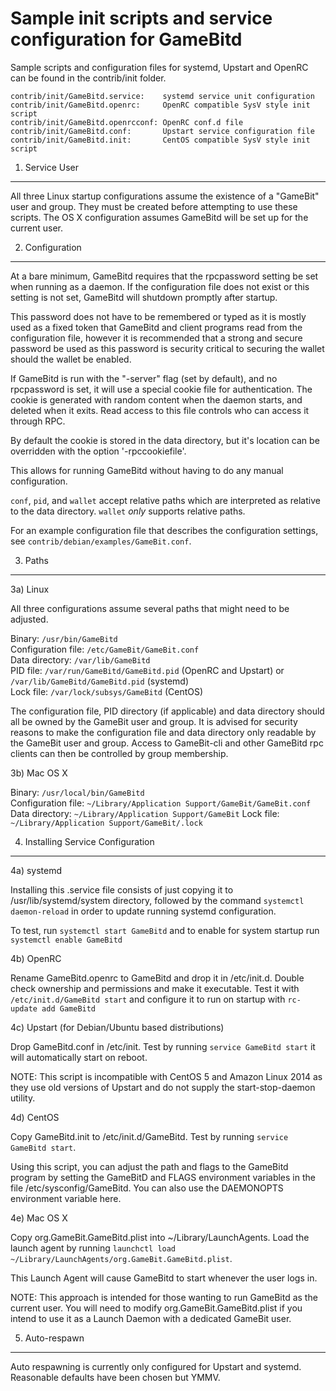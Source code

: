 Sample init scripts and service configuration for GameBitd
==========================================================

Sample scripts and configuration files for systemd, Upstart and OpenRC
can be found in the contrib/init folder.

    contrib/init/GameBitd.service:    systemd service unit configuration
    contrib/init/GameBitd.openrc:     OpenRC compatible SysV style init script
    contrib/init/GameBitd.openrcconf: OpenRC conf.d file
    contrib/init/GameBitd.conf:       Upstart service configuration file
    contrib/init/GameBitd.init:       CentOS compatible SysV style init script

1. Service User
---------------------------------

All three Linux startup configurations assume the existence of a "GameBit" user
and group.  They must be created before attempting to use these scripts.
The OS X configuration assumes GameBitd will be set up for the current user.

2. Configuration
---------------------------------

At a bare minimum, GameBitd requires that the rpcpassword setting be set
when running as a daemon.  If the configuration file does not exist or this
setting is not set, GameBitd will shutdown promptly after startup.

This password does not have to be remembered or typed as it is mostly used
as a fixed token that GameBitd and client programs read from the configuration
file, however it is recommended that a strong and secure password be used
as this password is security critical to securing the wallet should the
wallet be enabled.

If GameBitd is run with the "-server" flag (set by default), and no rpcpassword is set,
it will use a special cookie file for authentication. The cookie is generated with random
content when the daemon starts, and deleted when it exits. Read access to this file
controls who can access it through RPC.

By default the cookie is stored in the data directory, but it's location can be overridden
with the option '-rpccookiefile'.

This allows for running GameBitd without having to do any manual configuration.

`conf`, `pid`, and `wallet` accept relative paths which are interpreted as
relative to the data directory. `wallet` *only* supports relative paths.

For an example configuration file that describes the configuration settings,
see `contrib/debian/examples/GameBit.conf`.

3. Paths
---------------------------------

3a) Linux

All three configurations assume several paths that might need to be adjusted.

Binary:              `/usr/bin/GameBitd`  
Configuration file:  `/etc/GameBit/GameBit.conf`  
Data directory:      `/var/lib/GameBitd`  
PID file:            `/var/run/GameBitd/GameBitd.pid` (OpenRC and Upstart) or `/var/lib/GameBitd/GameBitd.pid` (systemd)  
Lock file:           `/var/lock/subsys/GameBitd` (CentOS)  

The configuration file, PID directory (if applicable) and data directory
should all be owned by the GameBit user and group.  It is advised for security
reasons to make the configuration file and data directory only readable by the
GameBit user and group.  Access to GameBit-cli and other GameBitd rpc clients
can then be controlled by group membership.

3b) Mac OS X

Binary:              `/usr/local/bin/GameBitd`  
Configuration file:  `~/Library/Application Support/GameBit/GameBit.conf`  
Data directory:      `~/Library/Application Support/GameBit`
Lock file:           `~/Library/Application Support/GameBit/.lock`

4. Installing Service Configuration
-----------------------------------

4a) systemd

Installing this .service file consists of just copying it to
/usr/lib/systemd/system directory, followed by the command
`systemctl daemon-reload` in order to update running systemd configuration.

To test, run `systemctl start GameBitd` and to enable for system startup run
`systemctl enable GameBitd`

4b) OpenRC

Rename GameBitd.openrc to GameBitd and drop it in /etc/init.d.  Double
check ownership and permissions and make it executable.  Test it with
`/etc/init.d/GameBitd start` and configure it to run on startup with
`rc-update add GameBitd`

4c) Upstart (for Debian/Ubuntu based distributions)

Drop GameBitd.conf in /etc/init.  Test by running `service GameBitd start`
it will automatically start on reboot.

NOTE: This script is incompatible with CentOS 5 and Amazon Linux 2014 as they
use old versions of Upstart and do not supply the start-stop-daemon utility.

4d) CentOS

Copy GameBitd.init to /etc/init.d/GameBitd. Test by running `service GameBitd start`.

Using this script, you can adjust the path and flags to the GameBitd program by
setting the GameBitD and FLAGS environment variables in the file
/etc/sysconfig/GameBitd. You can also use the DAEMONOPTS environment variable here.

4e) Mac OS X

Copy org.GameBit.GameBitd.plist into ~/Library/LaunchAgents. Load the launch agent by
running `launchctl load ~/Library/LaunchAgents/org.GameBit.GameBitd.plist`.

This Launch Agent will cause GameBitd to start whenever the user logs in.

NOTE: This approach is intended for those wanting to run GameBitd as the current user.
You will need to modify org.GameBit.GameBitd.plist if you intend to use it as a
Launch Daemon with a dedicated GameBit user.

5. Auto-respawn
-----------------------------------

Auto respawning is currently only configured for Upstart and systemd.
Reasonable defaults have been chosen but YMMV.
